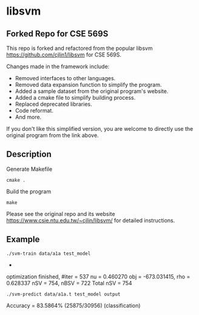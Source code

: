 # libsvm

## Forked Repo for CSE 569S
This repo is forked and refactored from the popular libsvm https://github.com/cjlin1/libsvm for CSE 569S.

Changes made in the framework include:

* Removed interfaces to other languages.
* Removed data expansion function to simplify the program.
* Added a sample dataset from the original program's website.
* Added a cmake file to simplify building process.
* Replaced deprecated libraries. 
* Code reformat.
* And more.

If you don't like this simplified version, you are welcome to directly use the original program from the link above.

## Description

Generate Makefile
```shell script
cmake . 
```
    
    
Build the program
```shell script
make
```

Please see the original repo and its website https://www.csie.ntu.edu.tw/~cjlin/libsvm/ for detailed instructions.


## Example

```shell script
./svm-train data/a1a test_model
```
*
optimization finished, #iter = 537
nu = 0.460270
obj = -673.031415, rho = 0.628337
nSV = 754, nBSV = 722
Total nSV = 754

```shell script
./svm-predict data/a1a.t test_model output
```
Accuracy = 83.5864% (25875/30956) (classification)
